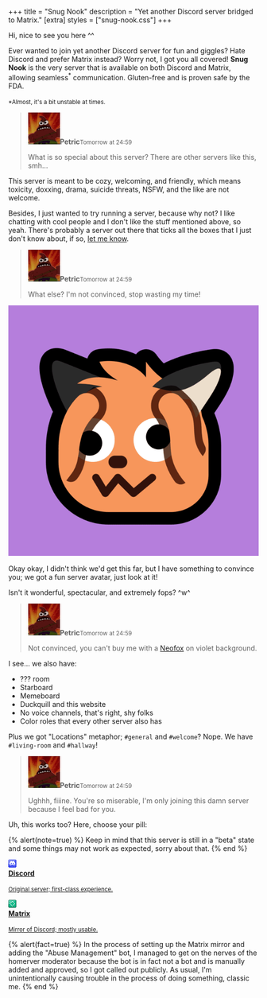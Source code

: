 +++
title = "Snug Nook"
description = "Yet another Discord server bridged to Matrix."
[extra]
styles = ["snug-nook.css"]
+++

Hi, nice to see you here ^^

Ever wanted to join yet another Discord server for fun and giggles? Hate Discord and prefer Matrix instead? Worry not, I got you all covered! <span class="rainboom">**Snug Nook**</span> is the very server that is available on both Discord and Matrix, allowing seamless<sup>*</sup> communication. Gluten-free and is proven safe by the FDA.

<small>*Almost, it's a bit unstable at times.</small>

> <div><img class="no-hover" src="petric.png" alt="Petric's avatar." /><strong>Petric</strong><small>Tomorrow at 24:59</small></div>
>
> What is so special about this server? There are other servers like this, smh...

This server is meant to be cozy, welcoming, and friendly, which means toxicity, doxxing, drama, suicide threats, <span class="spoiler">NSFW</span>, and the like are not welcome.

Besides, I just wanted to try running a server, because why not? I like chatting with cool people and I don't like the stuff mentioned above, so yeah. There's probably a server out there that ticks all the boxes that I just don't know about, if so, [let me know](@/find/index.md#contacts).

> <div><img class="no-hover" src="petric.png" alt="Petric's avatar." /><strong>Petric</strong><small>Tomorrow at 24:59</small></div>
>
> What else? I'm not convinced, stop wasting my time!

![Server avatar; "Neofox googly shocked" on a violet background.](avatar.png#end#spoiler)

Okay okay, I didn't think we'd get this far, but I have something to convince you; we got a fun server avatar, just look at it!

Isn't it wonderful, spectacular, and extremely fops? ^w^

> <div><img class="no-hover" src="petric.png" alt="Petric's avatar." /><strong>Petric</strong><small>Tomorrow at 24:59</small></div>
>
> Not convinced, you can't buy me with a [Neofox](https://volpeon.ink/emojis/neofox/) on violet background.

I see... we also have:

- ??? room
- Starboard
- Memeboard
- Duckquill and this website
- No voice channels, that's right, shy folks
- Color roles that every other server also has

Plus we got "Locations" metaphor; `#general` and `#welcome`? Nope. We have `#living-room` and `#hallway`!

> <div><img class="no-hover" src="petric.png" alt="Petric's avatar." /><strong>Petric</strong><small>Tomorrow at 24:59</small></div>
>
> Ughhh, fiiine. You're so miserable, I'm only joining this damn server because I feel bad for you.

Uh, this works too? Here, choose your pill:

{% alert(note=true) %}
Keep in mind that this server is still in a "beta" state and some things may not work as expected, sorry about that.
{% end %}

<div class="icon-grid">

<a href="https://discord.gg/ksgyZgCvGx">
<img class="transparent no-hover pixels drop-shadow icon" src="icons/discord.gif" alt="Pixel art Discord icon." />
<div class="details">
<strong>Discord</strong>
<p><small>Original server; first-class experience.</small></p>
</div>
</a>

<a href="https://matrix.to/#/!DtgLKLSmujSBYKgIxv:envs.net">
<img class="transparent no-hover pixels drop-shadow icon" src="icons/matrix.gif" alt="Pixel art Discord icon." />
<div class="details">
<strong>Matrix</strong>
<p><small>Mirror of Discord; mostly usable.</small></p>
</div>
</a>

</div>

{% alert(fact=true) %}
In the process of setting up the Matrix mirror and adding the "Abuse Management" bot, I managed to get on the nerves of the homerver moderator because the bot is in fact not a bot and is manually added and approved, so I got called out publicly. As usual, I'm unintentionally causing trouble in the process of doing something, classic me.
{% end %}
